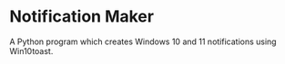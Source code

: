 # Notification Maker

A Python program which creates Windows 10 and 11 notifications using Win10toast.
